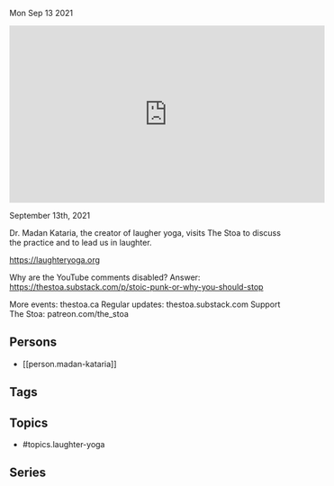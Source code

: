 



Mon Sep 13 2021

<iframe width="560" height="315" src="https://www.youtube.com/embed/QKfox5Vw1fE" title="Laughter Yoga w/ Madan Kataria" frameborder="0" allow="accelerometer; autoplay; clipboard-write; encrypted-media; gyroscope; picture-in-picture" allowfullscreen ></iframe>

September 13th, 2021

Dr. Madan Kataria, the creator of laugher yoga, visits The Stoa to discuss the practice and to lead us in laughter.

https://laughteryoga.org

Why are the YouTube comments disabled? Answer: https://thestoa.substack.com/p/stoic-punk-or-why-you-should-stop

More events: thestoa.ca 
Regular updates: thestoa.substack.com 
Support The Stoa: patreon.com/the_stoa

## Persons

- [[person.madan-kataria]]

## Tags



## Topics

- #topics.laughter-yoga

## Series



